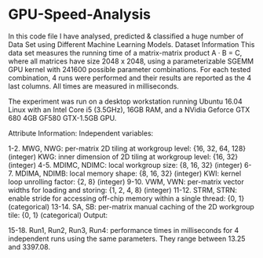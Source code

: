 # GPU-Speed-Analysis
In this code file I have analysed, predicted &amp; classified a huge number of Data Set using Different Machine Learning Models.
Dataset Information
This data set measures the running time of a matrix-matrix product A · B = C, where all matrices have size 2048 x 2048, using a parameterizable SGEMM GPU kernel with 241600 possible parameter combinations. For each tested combination, 4 runs were performed and their results are reported as the 4 last columns. All times are measured in milliseconds.

The experiment was run on a desktop workstation running Ubuntu 16.04 Linux with an Intel Core i5 (3.5GHz), 16GB RAM, and a NVidia Geforce GTX 680 4GB GF580 GTX-1.5GB GPU.

Attribute Information:
Independent variables:

1-2. MWG, NWG: per-matrix 2D tiling at workgroup level: {16, 32, 64, 128} (integer)
KWG: inner dimension of 2D tiling at workgroup level: {16, 32} (integer)
4-5. MDIMC, NDIMC: local workgroup size: {8, 16, 32} (integer)
6-7. MDIMA, NDIMB: local memory shape: {8, 16, 32} (integer)
KWI: kernel loop unrolling factor: {2, 8} (integer)
9-10. VWM, VWN: per-matrix vector widths for loading and storing: {1, 2, 4, 8} (integer)
11-12. STRM, STRN: enable stride for accessing off-chip memory within a single thread: {0, 1} (categorical)
13-14. SA, SB: per-matrix manual caching of the 2D workgroup tile: {0, 1} (categorical)
Output:

15-18. Run1, Run2, Run3, Run4: performance times in milliseconds for 4 independent runs using the same parameters. They range between 13.25 and 3397.08.
